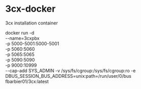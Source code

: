 # 3cx-docker
3cx installation container


docker run -d \
    --name=3cxpbx \
    -p 5000-5001:5000-5001 \
    -p 5060:5060 \
    -p 5065:5065\
    -p 5090:5090 \
    -p 9000:10999 \
    --cap-add SYS_ADMIN 
    -v /sys/fs/cgroup:/sys/fs/cgroup:ro
    -e DBUS_SESSION_BUS_ADDRESS=unix:path=/run/user/0/bus \
fbarbier01/3cx:latest
